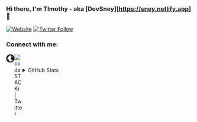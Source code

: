 ### Hi there, I'm TImothy - aka [DevSney][https://sney.netlify.app] 👋 

[![Website](https://img.shields.io/website?label=sney.netlify.app&style=for-the-badge&url=https%3A%2F%2Fsney.netlify,app)](https://sney.netlify.app)
[![Twitter Follow](https://img.shields.io/twitter/follow/EmekaIloba?color=1DA1F2&logo=twitter&style=for-the-badge)](https://twitter.com/intent/follow?original_referer=https%3A%2F%2Fgithub.com%2FcodeSTACKr&screen_name=EmekaIloba)

### Connect with me:

[<img align="left" alt="codeSTACKr.com" width="22px" src="https://raw.githubusercontent.com/iconic/open-iconic/master/svg/globe.svg" />][website]
[<img align="left" alt="codeSTACKr | Twitter" width="22px" src="https://cdn.jsdelivr.net/npm/simple-icons@v3/icons/twitter.svg" />][twitter]


<br />
<br />


<details>
  <summary>GitHub Stats</summary>

  <img align="left" alt="codeSTACKr's GitHub Stats" src="https://github-readme-stats.codestackr.vercel.app/api?username=iloba&show_icons=true&hide_border=true" />

</details>

[website]: https://sney.netlify.app
[twitter]: https://twitter.com/EmekaIloba
